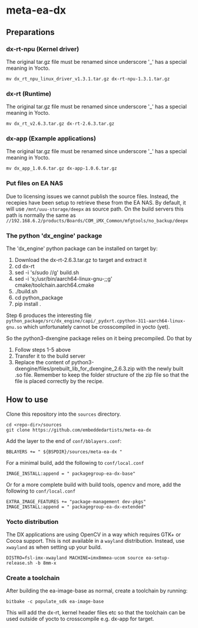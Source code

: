 # meta-ea-dx

## Preparations

### dx-rt-npu (Kernel driver)

The original tar.gz file must be renamed since underscore '_'
has a special meaning in Yocto.

```
mv dx_rt_npu_linux_driver_v1.3.1.tar.gz dx-rt-npu-1.3.1.tar.gz
```

### dx-rt (Runtime)

The original tar.gz file must be renamed since underscore '_'
has a special meaning in Yocto.

```
mv dx_rt_v2.6.3.tar.gz dx-rt-2.6.3.tar.gz
```

### dx-app (Example applications)

The original tar.gz file must be renamed since underscore '_'
has a special meaning in Yocto.

```
mv dx_app_1.0.6.tar.gz dx-app-1.0.6.tar.gz
```

### Put files on EA NAS

Due to licensing issues we cannot publish the source files. Instead,
the recepies have been setup to retrieve these from the EA NAS.
By default, it will use ```/mnt/uuu-storage/deepx``` as source path.
On the build servers this path is normally the same as 
```//192.168.6.2/products/Boards/COM_iMX_Common/mfgtools/no_backup/deepx```


### The python 'dx_engine' package

The 'dx_engine' python package can be installed on target by:

1. Download the dx-rt-2.6.3.tar.gz to target and extract it
2. cd dx-rt
3. sed -i 's/sudo //g' build.sh
4. sed -i 's;/usr/bin/aarch64-linux-gnu-;;g' cmake/toolchain.aarch64.cmake
5. ./build.sh
6. cd python_package
7. pip install .

Step 6 produces the interesting file ``python_package/src/dx_engine/capi/_pydxrt.cpython-311-aarch64-linux-gnu.so``
which unfortunately cannot be crosscompiled in yocto (yet).

So the python3-dxengine package relies on it being precompiled. Do that by
1. Follow steps 1-5 above
2. Transfer it to the build server
3. Replace the content of python3-dxengine/files/prebuilt_lib_for_dxengine_2.6.3.zip with
   the newly built .so file. Remember to keep the folder structure of the zip file so that
   the file is placed correctly by the recipe.


## How to use

Clone this repository into the `sources` directory.

```
cd <repo-dir>/sources
git clone https://github.com/embeddedartists/meta-ea-dx
```

Add the layer to the end of `conf/bblayers.conf`:

`BBLAYERS += " ${BSPDIR}/sources/meta-ea-dx "`

For a minimal build, add the following to `conf/local.conf`

```
IMAGE_INSTALL:append = " packagegroup-ea-dx-base"
```

Or for a more complete build with build tools, opencv and more, add the following to `conf/local.conf`

```
EXTRA_IMAGE_FEATURES += "package-management dev-pkgs"
IMAGE_INSTALL:append = " packagegroup-ea-dx-extended"
```


### Yocto distribution

The DX applications are using OpenCV in a way which requires GTK+ or 
Cocoa support. This is not available in a `wayland` distribution.
Instead, use `xwayland` as when setting up your build.

```
DISTRO=fsl-imx-xwayland MACHINE=imx8mmea-ucom source ea-setup-release.sh -b 8mm-x
```


### Create a toolchain

After building the ea-image-base as normal, create a toolchain by running:

```
bitbake -c populate_sdk ea-image-base
```

This will add the dx-rt, kernel header files etc so that the toolchain can
be used outside of yocto to crosscompile e.g. dx-app for target.


